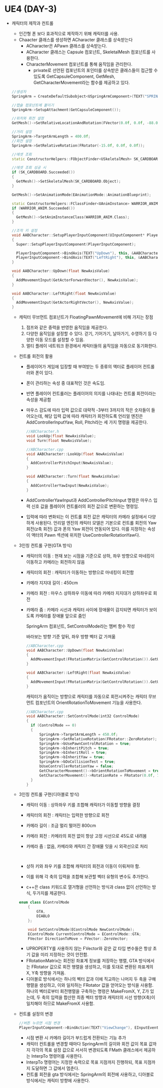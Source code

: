# UE4 (DAY-3)

- 캐릭터의 제작과 컨트롤

  - 인간형 폰 보다 효과적으로 제작하기 위해 캐릭터를 사용.
  - Chaacter 클래스를 생성하면 ACharacter 클래스를 상속받는다
    - ACharacter은 APawn 클래스를 상속받는다.
    - ACharacter 클래스는 Capsule 컴포넌트, SkeletalMesh 컴포넌트를 사용한다.
    - CharacterMovement 컴포넌트를 통해 움직임을 관리한다.
      - private로 선언된 컴포넌트의 포인터를 상속받은 클래스들이 접근할 수 있도록 GetCapsuleComponent, GetMesh, GetCharacterMovement라는 함수를 제공하고 있다.

  ```c++
  //생성자
  SpringArm = CreateDefaultSubobject<USpringArmComponent>(TEXT("SPRINGARM"));

  //캡슐 컴포넌트에 붙이기
  SpringArm->SetupAttachment(GetCapsuleComponent());

  //위치와 회전 설정
  GetMesh()->SetRelativeLocationAndRotation(FVector(0.0f, 0.0f, -88.0f), FRotator(0.0f, -90.0f, 0.0f));

  //거리 설정
  SpringArm->TargetArmLength = 400.0f;
  //회전 설정
  SpringArm->SetRelativeRotation(FRotator(-15.0f, 0.0f, 0.0f));

  //에셋 조회
  static ConstructorHelpers::FObjectFinder<USkeletalMesh> SK_CARDBOARD(TEXT("/Game/InfinityBladeWarriors/Character/CompleteCharacters/SK_CharM_Cardboard.SK_CharM_Cardboard"));

  //에셋 조회 성공 시
  if (SK_CARDBOARD.Succeeded())
  {
  	GetMesh()->SetSkeletalMesh(SK_CARDBOARD.Object);
  }

  GetMesh()->SetAnimationMode(EAnimationMode::AnimationBlueprint);

  static ConstructorHelpers::FClassFinder<UAnimInstance> WARRIOR_ANIM(TEXT("/Game/Book/Animations/WarriorAnimBluprint.WarriorAnimBluprint_C"));
  if (WARRIOR_ANIM.Succeeded())
  {
  	GetMesh()->SetAnimInstanceClass(WARRIOR_ANIM.Class);
  }

  //조작 키 설정
  void AABCharacter::SetupPlayerInputComponent(UInputComponent* PlayerInputComponent)
  {
  	Super::SetupPlayerInputComponent(PlayerInputComponent);

  	PlayerInputComponent->BindAxis(TEXT("UpDown"), this, &AABCharacter::UpDown);
  	PlayerInputComponent->BindAxis(TEXT("LeftRight"), this, &AABCharacter::LeftRight);
  }

  void AABCharacter::UpDown(float NewAxisValue)
  {
  	AddMovementInput(GetActorForwardVector(), NewAxisValue);
  }

  void AABCharacter::LeftRight(float NewAxisValue)
  {
  	AddMovementInput(GetActorRightVector(), NewAxisValue);
  }
  ```

  - 캐릭터 무브먼트 컴포넌트가 FloatingPawnMovement에 비해 가지는 장점

    1. 점프와 같은 중력을 반영한 움직임을 제공한다.
    2. 다양한 움직임을 설정할 수 있다. 걷기, 기어가기, 날아가기, 수영하기 등 다양한 이동 모드를 설정할 수 있음.
    3. 멀티 플레이 네트워크 환경에서 캐릭터들의 움직임을 자동으로 동기화한다.

  - 컨트롤 회전의 활용

    - 플레이어가 게임에 입장할 때 부여받는 두 종류의 액터로 플레이어 컨트롤러와 폰이 있다.

    - 폰이 관리하는 속성 중 대표적인 것은 속도임.

    - 반면 플레이어 컨트롤러는 플레이어의 의지를 나태내는 컨트롤 회전이라는 속성을 제공함

    - 마우스 감도에 따라 입력 값으로 대략적 -3부터 3까지의 작은 숫자들이 들어오는데, 해당 입력 값에 따라 캐릭터가 회전하도록 언리얼 엔진은 AddControllerInputYaw, Roll, Pitch라는 세 가지 명령을 제공한다.

      ```c++
      //ABCharacter.h
      void LookUp(float NewAxisValue);
      void Turn(float NewAxisValue);

      //ABCharacter.cpp
      void AABCharacter::LookUp(float NewAxisValue)
      {
      	AddControllerPitchInput(NewAxisValue);
      }

      void AABCharacter::Turn(float NewAxisValue)
      {
      	AddControllerYawInput(NewAxisValue);
      }
      ```

    - AddControllerYawInput과 AddControllerPitchInput 명령은 마우스 입력 신호 값을 플레이어 컨트롤러의 회전 값으로 변환하는 명령임.

    - 입력에 따라 변화되는 이 컨트롤 회전 값은 캐릭터의 카메라 설정에서 다양하게 사용된다. 언리얼 엔진의 캐릭터 모델은 기본으로 컨트롤 회전의 Yaw 회전(z축 회전) 값과 폰의 Yaw 회전이 연동되어 있다. 이를 지정하는 속성이 액터의 Pawn 섹션에 위치한 UseControllerRotationYaw다.

  - 3인칭 컨트롤 구현(GTA 방식)

    - 캐릭터의 이동 : 현재 보는 시점을 기준으로 상하, 좌우 방향으로 마네킹이 이동하고 카메라는 회전하지 않음

    - 캐릭터의 회전 : 캐릭터가 이동하는 방향으로 마네킹이 회전함

    - 카메라 지지대 길이 : 450cm

    - 카메라 회전 : 마우스 상하좌우 이동에 따라 카메라 지지대가 상하좌우로 회전

    - 카메라 줌 : 카메라 시선과 캐릭터 사이에 장애물이 감지되면 캐릭터가 보이도록 카메라를 장애물 앞으로 줌인

      SpringArm 컴포넌트, SetControlMode라는 멤버 함수 작성

      바라보는 방향 기준 앞뒤, 좌우 방향 벡터 값 가져옮

      ```c++
      //ABCharacter.cpp
      void AABCharacter::UpDown(float NewAxisValue)
      {
      	AddMovementInput(FRotationMatrix(GetControlRotation()).GetUnitAxis(EAxis::X), NewAxisValue);
      }

      void AABCharacter::LeftRight(float NewAxisValue)
      {
      	AddMovementInput(FRotationMatrix(GetControlRotation()).GetUnitAxis(EAxis::Y),NewAxisValue);
      }
      ```

      캐릭터가 움직이는 방향으로 캐릭터를 자동으로 회전시켜주는 캐릭터 무브먼트 컴포넌트의 OrientRotationToMovement 기능을 사용한다.

      ```c++
      //ABCharacter.cpp
      void AABCharacter::SetControlMode(int32 ControlMode)
      {
      	if (ControlMode == 0)
      	{
      		SpringArm->TargetArmLength = 450.0f;
      		SpringArm->SetRelativeRotation(FRotator::ZeroRotator);
      		SpringArm->bUsePawnControlRotation = true;
      		SpringArm->bInheritPitch = true;
      		SpringArm->bInheritRoll = true;
      		SpringArm->bInheritYaw = true;
      		SpringArm->bDoCollisionTest = true;
      		bUseControllerRotationYaw = false;
      		GetCharacterMovement()->bOrientRotationToMovement = true;
      		GetCharacterMovement()->RotationRate = FRotator(0.0f, 720.0f, 0.0f);
      	}
      }
      ```

  - 3인칭 컨트롤 구현(디아블로 방식)

    - 캐릭터 이동 : 상하좌우 키를 조합해 캐릭터가 이동할 방향을 결정

    - 캐릭터의 회전 : 캐릭터는 입력한 방향으로 회전

    - 카메라 길이 : 조금 멀리 떨어진 800cm

    - 카메라 회전 : 카메라의 회전 없이 항상 고정 시선으로 45도로 내려봄

    - 카메라 줌 : 없음, 카메라와 캐릭터 간 장애물 잇을 시 외곽선으로 처리

      ​

    - 상하 키와 좌우 키를 조합해 캐릭터의 회전과 이동이 이뤄져야 함.

    - 이를 위해 각 축의 입력을 조합해 보관할 벡터 유형의 변수도 추가한다.

    - c++은 class 키워드로 열거형을 선언하는 방식과 class 없이 선언하는 방식, 두가지를 제공한다.

    ```c++
    enum class EControlMode
    	{
    		GTA,
    		DIABLO
    	};

    	void SetControlMode(EControlMode NewControlMode);
    	EControlMode CurrentControlMode = EControlMode::GTA;
    	FVector DirectionToMove = FVector::ZeroVector;
    ```

    - UPROPERTY를 사용하지 않는 FVector와 같은 값 타입 변수들은 항상 초기 값을 미리 지정하는 것이 안전함.
    - FRotationMatrix는 회전된 좌표계 정보를 저장하는 행렬, GTA 방식에서는 FRotator 값으로 회전 행렬을 생성하고, 이를 토대로 변환된 좌표계의 X, Y축 방향을 가져옴.
    - 디아블로 방식에서는 하나의 벡터 값과 이에 직교하는 나머지 두 축을 구해 행렬을 생성하고, 이와 일치하는 FRotator 값을 얻어오는 방식을 사용함. 하나의 벡터로부터 회전행렬을 구축하는 명령은 MakeFromX, Y, Z가 있는데, 두 축의 입력을 합산한 최종 벡터 방향과 캐릭터의 시선 방향(X축)이 일치해야 하므로 MakeFromX 사용함.

  - 컨트롤 설정의 변경

    ```c++
    //버튼 누르면 시점 변경
    PlayerInputComponent->BindAction(TEXT("ViewChange"), EInputEvent::IE_Pressed, this, &AABCharacter::ViewChange);
    ```

    - 시점 변환 시 카메라 길이가 부드럽게 전환되는 기능 추가
    - 캐릭터 컨트롤을 변경할 때마다 SpringArm의 길이와 회전 값이 목표 값까지 각각의 목표 설정 값으로 서서히 변경되도록 FMath 클래스에서 제공하는 InterpTo 명령어를 사용한다.
    - InterpTo 명령어는 지정한 속력으로 목표 지점까지 진행하되, 목표 지점까지 도달하면 그 값에서 멈춘다.
    - 컨트롤 회전을 gta 방식에서는 SpringArm의 회전에 사용하고, 디아블로 방식에서는 캐릭터 방향에 사용한다.

    ​

